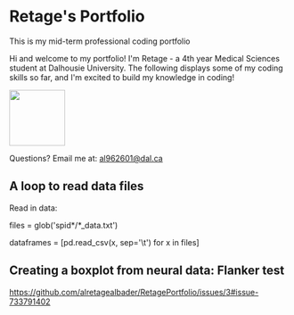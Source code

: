 # Retage's Portfolio
This is my mid-term professional coding portfolio

Hi and welcome to my portfolio! I'm Retage - a 4th year Medical Sciences student at Dalhousie University. The following displays some of my coding skills so far, and I'm excited to build my knowledge in coding!

 <img src = "https://user-images.githubusercontent.com/73716282/97746793-b73e6380-1ac9-11eb-8b3b-7c5609ee974b.png" width=100>

Questions? Email me at:
[al962601@dal.ca](mailto:al962601@dal.ca)

## A loop to read data files
Read in data:

files = glob('spid*/*_data.txt')

dataframes = [pd.read_csv(x, sep='\t') for x in files]

## Creating a boxplot from neural data: Flanker test
https://github.com/alretagealbader/RetagePortfolio/issues/3#issue-733791402
